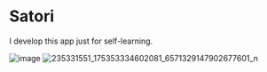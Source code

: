 # Satori
I develop this app just for self-learning.


![image](https://user-images.githubusercontent.com/68549456/130169033-c3464e26-e942-47ca-ae0f-8fa5a99be8d5.png)
![235331551_175353334602081_6571329147902677601_n](https://user-images.githubusercontent.com/68549456/130169075-54294d7c-9fd7-4dfd-bf8f-f862dce176b8.jpg)

